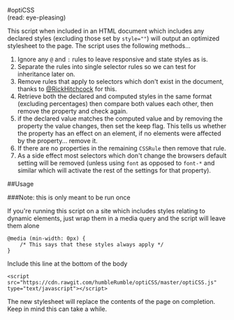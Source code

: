 #optiCSS  
(read: eye-pleasing)

This script when included in an HTML document which includes any declared styles (excluding those set by `style=""`) will output an optimized stylesheet to the page. The script uses the following methods...

1. Ignore any `@` and `:` rules to leave responsive and state styles as is.
2. Separate the rules into single selector rules so we can test for inheritance later on.
3. Remove rules that apply to selectors which don't exist in the document, thanks to [@RickHitchcock](http://stackoverflow.com/users/3903374/rick-hitchcock) for this.
4. Retrieve both the declared and computed styles in the same format (excluding percentages) then compare both values each other, then remove the property and check again.
5. if the declared value matches the computed value and by removing the property the value changes, then set the keep flag. This tells us whether the property has an effect on an element, if no elements were affected by the property... remove it.
6. If there are no properties in the remaining `CSSRule` then remove that rule.
7. As a side effect most selectors which don't change the browsers default setting will be removed (unless using `font` as opposed to `font-*` and similar which will activate the rest of the settings for that property).

##Usage

###Note: this is only meant to be run once

If you're running this script on a site which includes styles relating to dynamic elements, just wrap them in a media query and the script will leave them alone

    @media (min-width: 0px) {
        /* This says that these styles always apply */
    }

Include this line at the bottom of the body

    <script src="https://cdn.rawgit.com/humbleRumble/optiCSS/master/optiCSS.js" type="text/javascript"></script>

The new stylesheet will replace the contents of the page on completion. Keep in mind this can take a while.
